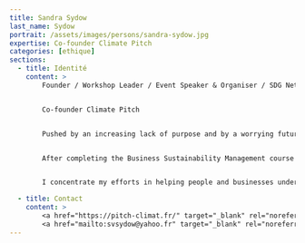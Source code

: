 ```yaml
---
title: Sandra Sydow
last_name: Sydow
portrait: /assets/images/persons/sandra-sydow.jpg
expertise: Co-founder Climate Pitch 
categories: [ethique]
sections:
  - title: Identité
    content: >
        Founder / Workshop Leader / Event Speaker & Organiser / SDG Network Lead committed to make a positive impact


        Co-founder Climate Pitch


        Pushed by an increasing lack of purpose and by a worrying future for my children, I decided to leave a 20+ years' career as leader in the communication industry, both on the client (marketing) and agency side (media) to recognise the need for a more sustainable world and to become an active agent of the biggest transformation yet to happen.


        After completing the Business Sustainability Management course with the Cambridge University in 2019 and few other certifications / qualifications, I have decided to dedicate all my energy and skills to contribute to positive impact missions being in a voluntary or business capacity.


        I concentrate my efforts in helping people and businesses understanding our planet challenges being climate change, the role of the SDG (Sustainable Development Goals), the impact of digital on the environment and convert this understanding into acting. A true believer of the power of words, storytelling and gamification, I use those skills in all my workshops to allow motivation and positivism, crucial to embark everyone in this global challenge.

  - title: Contact
    content: >
        <a href="https://pitch-climat.fr/" target="_blank" rel="noreferrer">Site</a> –
        <a href="mailto:svsydow@yahoo.fr" target="_blank" rel="noreferrer">Mail</a>
---
```

